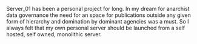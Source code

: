 Server_01 has been a personal project for long. In my dream for anarchist data governance the need for an space for publications outside any given form of hierarchy and domination by dominant agencies was a must. So I always felt that my own personal server should be launched from a self hosted, self owned, monolithic server. 
